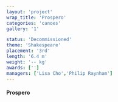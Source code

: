 ```yaml
---
layout: 'project'
wrap_title: 'Prospero'
categories: 'canoes'
gallery: '1'

status: 'Decommissioned'
theme: 'Shakespeare'
placement: '3rd'
length: '6.4 m'
weight: '-- kg'
awards: ['']
managers: ['Lisa Cho','Philip Raynham']
---
```

#### Prospero
